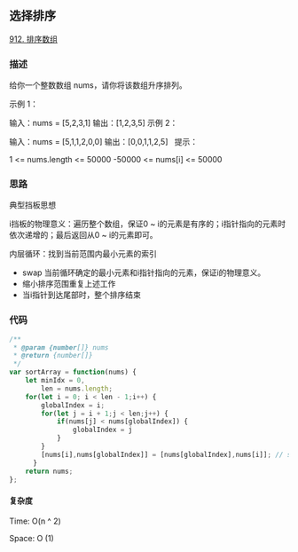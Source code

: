 ## 选择排序

[912. 排序数组](https://leetcode-cn.com/problems/sort-an-array/)

### 描述

给你一个整数数组 nums，请你将该数组升序排列。

示例 1：

输入：nums = [5,2,3,1]
输出：[1,2,3,5]
示例 2：

输入：nums = [5,1,1,2,0,0]
输出：[0,0,1,1,2,5]
 
提示：

1 <= nums.length <= 50000
-50000 <= nums[i] <= 50000

### 思路

典型挡板思想

i挡板的物理意义：遍历整个数组，保证0 ~ i的元素是有序的；i指针指向的元素时依次递增的；最后返回从0 ~ i的元素即可。

内层循环：找到当前范围内最小元素的索引

- swap 当前循环确定的最小元素和i指针指向的元素，保证i的物理意义。
- 缩小排序范围重复上述工作
- 当i指针到达尾部时，整个排序结束
 
### 代码

```js
/**
 * @param {number[]} nums
 * @return {number[]}
 */
var sortArray = function(nums) {
    let minIdx = 0,
        len = nums.length;
    for(let i = 0; i < len - 1;i++) {        
        globalIndex = i;
        for(let j = i + 1;j < len;j++) {
            if(nums[j] < nums[globalIndex]) {
                globalIndex = j
            }
        }        
        [nums[i],nums[globalIndex]] = [nums[globalIndex],nums[i]]; // swap 思路
      }
    return nums;
};
```

#### 复杂度

Time: O(n ^ 2)

Space: O (1)
